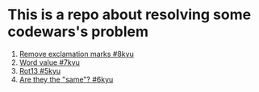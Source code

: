 # This is a repo about resolving some codewars's problem

1. [Remove exclamation marks #8kyu](0001-Remove-exclamation-marks-#8kyu/)
2. [Word value #7kyu](0002-Word-values-#7kyu/)
3. [Rot13 #5kyu](0003-Rot13-#5kyu/)
4. [Are they the "same"? #6kyu](0004-Are-they-the-same-#6kyu/..)